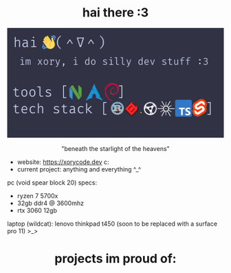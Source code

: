 <h1 align="center">hai there :3</h1> 
<p align="center" width="100%">
  <img src="https://raw.githubusercontent.com/xorydev/xorydev/main/banner.png" height="256" width="512" />
</p>
<p align="center">"beneath the starlight of the heavens"</p>

- website: https://xorycode.dev c:
- current project: anything and everything ^_^

pc (void spear block 20) specs:
- ryzen 7 5700x
- 32gb ddr4 @ 3600mhz
- rtx 3060 12gb

laptop (wildcat): lenovo thinkpad t450 (soon to be replaced with a surface pro 11) >_>

<h1 align="center">projects im proud of:</h1>

<!--
**xorydev/xorydev** is a ✨ _special_ ✨ repository because its `README.md` (this file) appears on your GitHub profile.

Here are some ideas to get you started:

- 🔭 I’m currently working on ...
- 🌱 I’m currently learning ...
- 👯 I’m looking to collaborate on ...
- 🤔 I’m looking for help with ...
- 💬 Ask me about ...
- 📫 How to reach me: ...
- 😄 Pronouns: ...
- ⚡ Fun fact: ...
-->
